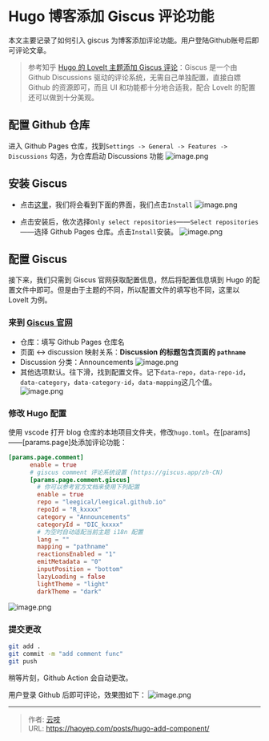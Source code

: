# Hugo 博客添加 Giscus 评论功能

本文主要记录了如何引入 giscus 为博客添加评论功能。用户登陆Github账号后即可评论文章。
<!--more-->

>参考知乎 [Hugo 的 LoveIt 主题添加 Giscus 评论](https://zhuanlan.zhihu.com/p/642438343)：Giscus 是一个由 Github Discussions 驱动的评论系统，无需自己单独配置，直接白嫖 Github 的资源即可，而且 UI 和功能都十分地合适我，配合 LoveIt 的配置还可以做到十分美观。

## 配置 Github 仓库
进入 Github Pages 仓库，找到`Settings -> General -> Features -> Discussions` 勾选，为仓库启动 Discussions 功能
![image.png](https://cdn.haoyep.com/gh/leegical/Blog_img/md_img202311081213743.png)

## 安装 Giscus
- 点击[这里](https://github.com/apps/giscus)，我们将会看到下面的界面，我们点击`Install`
![image.png](https://cdn.haoyep.com/gh/leegical/Blog_img/md_img202311081216731.png)

- 点击安装后，依次选择`Only select repositories`——`Select repositories`——选择 Github Pages 仓库。点击`Install`安装。
![image.png](https://cdn.haoyep.com/gh/leegical/Blog_img/md_img202311081217166.png)
## 配置 Giscus
接下来，我们只需到 Giscus 官网获取配置信息，然后将配置信息填到 Hugo 的配置文件中即可。但是由于主题的不同，所以配置文件的填写也不同，这里以 LoveIt 为例。
### 来到 [Giscus 官网](https://giscus.app/zh-CN)
- 仓库：填写 Github Pages 仓库名
- 页面 ↔️ discussion 映射关系：**Discussion 的标题包含页面的 `pathname`**
- Discussion 分类：Announcements
![image.png](https://cdn.haoyep.com/gh/leegical/Blog_img/md_img202311081221150.png)
- 其他选项默认。往下滑，找到配置文件。记下`data-repo`，`data-repo-id`，`data-category`，`data-category-id`，`data-mapping`这几个值。
![image.png](https://cdn.haoyep.com/gh/leegical/Blog_img/md_img202311081226064.png)
### 修改 Hugo 配置
使用 vscode 打开 blog 仓库的本地项目文件夹，修改`hugo.toml`。在[params]——[params.page]处添加评论功能：
```toml
[params.page.comment]
      enable = true
      # giscus comment 评论系统设置 (https://giscus.app/zh-CN)
      [params.page.comment.giscus]
        # 你可以参考官方文档来使用下列配置
        enable = true
        repo = "leegical/leegical.github.io"
        repoId = "R_kxxxx"
        category = "Announcements"
        categoryId = "DIC_kxxxx"
        # 为空时自动适配当前主题 i18n 配置
        lang = ""
        mapping = "pathname"
        reactionsEnabled = "1"
        emitMetadata = "0"
        inputPosition = "bottom"
        lazyLoading = false
        lightTheme = "light"
        darkTheme = "dark"
```
![image.png](https://cdn.haoyep.com/gh/leegical/Blog_img/md_img202311081236503.png)

### 提交更改
```bash
git add .
git commit -m "add comment func"
git push
```
稍等片刻，Github Action 会自动更改。

用户登录 Github 后即可评论，效果图如下：
![image.png](https://cdn.haoyep.com/gh/leegical/Blog_img/md_img202311081302484.png)


---

> 作者: [云吱](https://haoyep.com/)  
> URL: https://haoyep.com/posts/hugo-add-component/  

